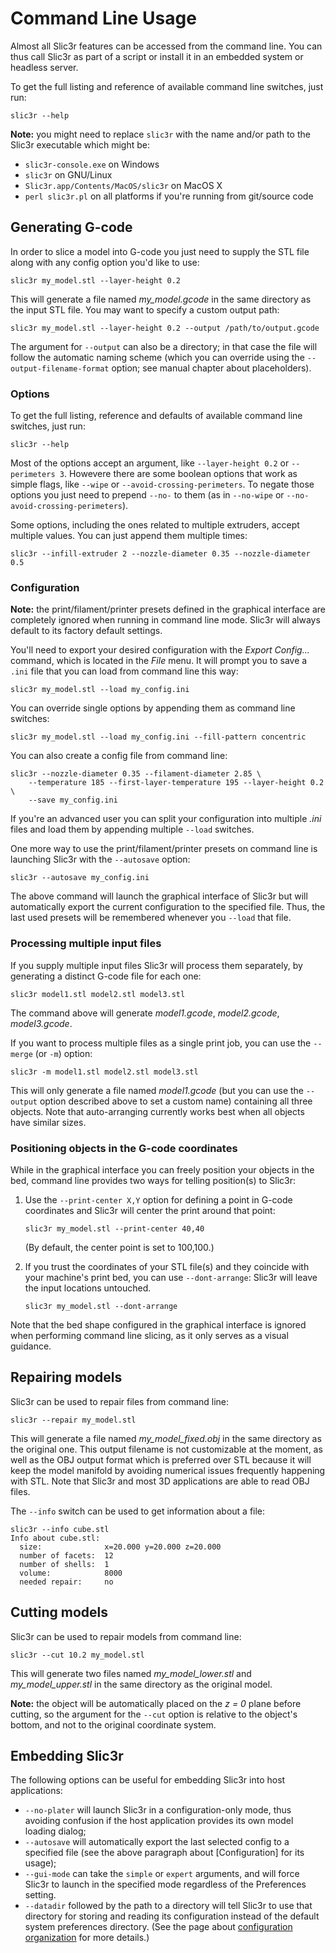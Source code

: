 Command Line Usage
==================

Almost all Slic3r features can be accessed from the command line. You can
thus call Slic3r as part of a script or install it in an embedded system
or headless server.

To get the full listing and reference of available command line switches,
just run:

    slic3r --help

**Note:** you might need to replace `slic3r` with the name and/or path to the
Slic3r executable which might be:

* `slic3r-console.exe` on Windows
* `slic3r` on GNU/Linux
* `Slic3r.app/Contents/MacOS/slic3r` on MacOS X
* `perl slic3r.pl` on all platforms if you're running from git/source code

Generating G-code
-----------------

In order to slice a model into G-code you just need to supply the STL file
along with any config option you'd like to use:

    slic3r my_model.stl --layer-height 0.2

This will generate a file named *my_model.gcode* in the same directory as 
the input STL file. You may want to specify a custom output path:

    slic3r my_model.stl --layer-height 0.2 --output /path/to/output.gcode

The argument for `--output` can also be a directory; in that case the file
will follow the automatic naming scheme (which you can override using the
`--output-filename-format` option; see manual chapter about placeholders).

### Options

To get the full listing, reference and defaults of available command line 
switches, just run:

    slic3r --help

Most of the options accept an argument, like `--layer-height 0.2` or 
`--perimeters 3`. Howevere there are some boolean options that work as 
simple flags, like `--wipe` or `--avoid-crossing-perimeters`. To negate
those options you just need to prepend `--no-` to them (as in `--no-wipe`
or `--no-avoid-crossing-perimeters`).

Some options, including the ones related to multiple extruders, accept 
multiple values. You can just append them multiple times:

    slic3r --infill-extruder 2 --nozzle-diameter 0.35 --nozzle-diameter 0.5

### Configuration

**Note:** the print/filament/printer presets defined in the graphical interface
are completely ignored when running in command line mode. Slic3r will always
default to its factory default settings.

You'll need to export your desired configuration with the *Export Config...*
command, which is located in the *File* menu. It will prompt you to save a
`.ini` file that you can load from command line this way:

    slic3r my_model.stl --load my_config.ini

You can override single options by appending them as command line switches:

    slic3r my_model.stl --load my_config.ini --fill-pattern concentric

You can also create a config file from command line:

    slic3r --nozzle-diameter 0.35 --filament-diameter 2.85 \
        --temperature 185 --first-layer-temperature 195 --layer-height 0.2 \
        --save my_config.ini

If you're an advanced user you can split your configuration into multiple 
*.ini* files and load them by appending multiple `--load` switches.

One more way to use the print/filament/printer presets on command line is
launching Slic3r with the `--autosave` option:

    slic3r --autosave my_config.ini

The above command will launch the graphical interface of Slic3r but will
automatically export the current configuration to the specified file. Thus,
the last used presets will be remembered whenever you `--load` that file.

### Processing multiple input files

If you supply multiple input files Slic3r will process them separately, 
by generating a distinct G-code file for each one:

    slic3r model1.stl model2.stl model3.stl

The command above will generate *model1.gcode*, *model2.gcode*,
*model3.gcode*.

If you want to process multiple files as a single print job, you can use
the `--merge` (or `-m`) option:
    
    slic3r -m model1.stl model2.stl model3.stl

This will only generate a file named *model1.gcode* (but you can use the 
`--output` option described above to set a custom name) containing all three
objects. Note that auto-arranging currently works best when all objects have
similar sizes.

### Positioning objects in the G-code coordinates

While in the graphical interface you can freely position your objects in the
bed, command line provides two ways for telling position(s) to Slic3r:

1. Use the `--print-center X,Y` option for defining a point in G-code coordinates and Slic3r will center the print around that point:

       slic3r my_model.stl --print-center 40,40

   (By default, the center point is set to 100,100.)

2. If you trust the coordinates of your STL file(s) and they coincide with your
   machine's print bed, you can use `--dont-arrange`: Slic3r will leave the input
   locations untouched.
   
       slic3r my_model.stl --dont-arrange

Note that the bed shape configured in the graphical interface is ignored when performing command line slicing, as it only serves as a visual guidance.


Repairing models
----------------

Slic3r can be used to repair files from command line:

    slic3r --repair my_model.stl

This will generate a file named *my_model_fixed.obj* in the same directory
as the original one. This output filename is not customizable at the moment,
as well as the OBJ output format which is preferred over STL because it will
keep the model manifold by avoiding numerical issues frequently happening 
with STL. Note that Slic3r and most 3D applications are able to read OBJ files.

The `--info` switch can be used to get information about a file:

    slic3r --info cube.stl
    Info about cube.stl:
      size:              x=20.000 y=20.000 z=20.000
      number of facets:  12
      number of shells:  1
      volume:            8000
      needed repair:     no

Cutting models
--------------

Slic3r can be used to repair models from command line:

    slic3r --cut 10.2 my_model.stl

This will generate two files named *my_model_lower.stl* and *my_model_upper.stl*
in the same directory as the original model.

**Note:** the object will be automatically placed on the *z = 0* plane before cutting, so 
the argument for the `--cut` option is relative to the object's bottom, and
not to the original coordinate system.

Embedding Slic3r
----------------

The following options can be useful for embedding Slic3r into host applications:

* `--no-plater` will launch Slic3r in a configuration-only mode, thus avoiding
  confusion if the host application provides its own model loading dialog;
* `--autosave` will automatically export the last selected config to a specified
   file (see the above paragraph about [Configuration] for its usage);
* `--gui-mode` can take the `simple` or `expert` arguments, and will force Slic3r to launch in the specified mode regardless of the Preferences setting.
* `--datadir` followed by the path to a directory will tell Slic3r to use that directory for storing and reading its configuration instead of the default system preferences directory. (See the page about [configuration organization](/configuration-organization/configuration-organization) for more details.)

